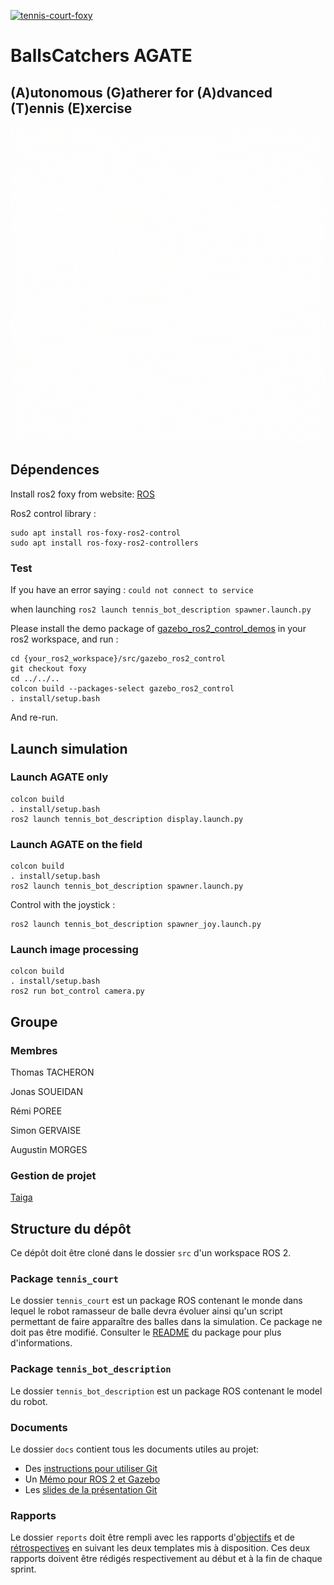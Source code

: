 [![tennis-court-foxy](https://github.com/BallsCatchers/CollecteBalle/actions/workflows/tennis_court-foxy.yaml/badge.svg)](https://github.com/BallsCatchers/CollecteBalle/actions/workflows/tennis_court-foxy.yaml)
# BallsCatchers AGATE
## (A)utonomous (G)atherer for (A)dvanced (T)ennis (E)xercise

![logo](/images/324945165_2118673848323594_5974956229308836638_n.gif)

## Dépendences
Install ros2 foxy from website: [ROS](https://docs.ros.org/en/foxy/Installation.html)

Ros2 control library :
```
sudo apt install ros-foxy-ros2-control
sudo apt install ros-foxy-ros2-controllers
```

### Test
If you have an error saying :
`could not connect to service`

when launching 
`ros2 launch tennis_bot_description spawner.launch.py`

Please install the demo package of [gazebo_ros2_control_demos](https://github.com/ros-controls/gazebo_ros2_control) in your ros2 workspace, and run :

```
cd {your_ros2_workspace}/src/gazebo_ros2_control
git checkout foxy
cd ../../..
colcon build --packages-select gazebo_ros2_control
. install/setup.bash
```
And re-run.

## Launch simulation
### Launch AGATE only

```
colcon build
. install/setup.bash
ros2 launch tennis_bot_description display.launch.py
```

### Launch AGATE on the field

```
colcon build
. install/setup.bash
ros2 launch tennis_bot_description spawner.launch.py
```

Control with the joystick :
```
ros2 launch tennis_bot_description spawner_joy.launch.py
```

### Launch image processing

```
colcon build
. install/setup.bash
ros2 run bot_control camera.py
```

## Groupe

### Membres

Thomas TACHERON

Jonas SOUEIDAN

Rémi POREE

Simon GERVAISE

Augustin MORGES

### Gestion de projet

[Taiga](https://tree.taiga.io/project/thomastacheron-collecteballe/timeline)



## Structure du dépôt

Ce dépôt doit être cloné dans le dossier `src` d'un workspace ROS 2.

### Package `tennis_court`

Le dossier `tennis_court` est un package ROS contenant le monde dans lequel le robot ramasseur de balle devra évoluer ainsi qu'un script permettant de faire apparaître des balles dans la simulation.
Ce package ne doit pas être modifié.
Consulter le [README](tennis_court/README.md) du package pour plus d'informations.

### Package `tennis_bot_description`

Le dossier `tennis_bot_description` est un package ROS contenant le model du robot.

### Documents

Le dossier `docs` contient tous les documents utiles au projet:
- Des [instructions pour utiliser Git](docs/GitWorkflow_fork.md)
- Un [Mémo pour ROS 2 et Gazebo](docs/Memo_ROS2.pdf)
- Les [slides de la présentation Git](docs/GitPresentation.pdf)


### Rapports

Le dossier `reports` doit être rempli avec les rapports d'[objectifs](../reports/GoalsTemplate.md) et de [rétrospectives](../reports/DebriefTemplate.md) en suivant les deux templates mis à disposition. Ces deux rapports doivent être rédigés respectivement au début et à la fin de chaque sprint.
